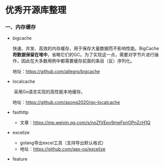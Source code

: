 # 优秀开源库整理

### 一、内存缓存

- bigcache

  ​	快速、并发、高效的内存缓存，用于保存大量数据而不影响性能。BigCache**将数据保留在堆中**，省略它们的GC。为了实现这一点，需要对字节片进行操作，因此在大多数用例中都需要缓存前面的条目（反）序列化。
  
  地址：https://github.com/allegro/bigcache
  
- localcache

  ​	采用Go语言实现的高性能本地缓存。
  
  地址：https://github.com/asong2020/go-localcache
  
- fasthttp

  - 文章：https://mp.weixin.qq.com/s/noZfVEpv9meFpnOPnZcH1Q
  
- excelize

  - golang导出excel工具（支持导出默认格式）
  - 地址：https://github.com/qax-os/excelize

- feature

